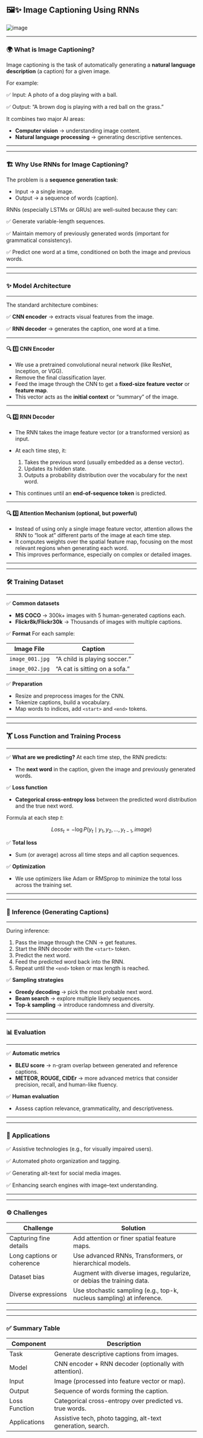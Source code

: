 ## 🖼️✨ **Image Captioning Using RNNs**

![image](https://github.com/user-attachments/assets/650989fb-f039-4413-958b-b516c4360822)

---

### 🌍 **What is Image Captioning?**

Image captioning is the task of automatically generating a **natural language description** (a caption) for a given image.

For example:

✅ Input: A photo of a dog playing with a ball.

✅ Output: “A brown dog is playing with a red ball on the grass.”

It combines two major AI areas:

* **Computer vision** → understanding image content.
* **Natural language processing** → generating descriptive sentences.

---

---

### 🏗 **Why Use RNNs for Image Captioning?**

The problem is a **sequence generation task**:

* Input → a single image.
* Output → a sequence of words (caption).

RNNs (especially LSTMs or GRUs) are well-suited because they can:

✅ Generate variable-length sequences.

✅ Maintain memory of previously generated words (important for grammatical consistency).

✅ Predict one word at a time, conditioned on both the image and previous words.

---

---

### ✨ **Model Architecture**

---

The standard architecture combines:

✅ **CNN encoder** → extracts visual features from the image.

✅ **RNN decoder** → generates the caption, one word at a time.

---

#### 🔍 **1️⃣ CNN Encoder**

* We use a pretrained convolutional neural network (like ResNet, Inception, or VGG).
* Remove the final classification layer.
* Feed the image through the CNN to get a **fixed-size feature vector** or **feature map**.
* This vector acts as the **initial context** or “summary” of the image.

---

#### 🔍 **2️⃣ RNN Decoder**

* The RNN takes the image feature vector (or a transformed version) as input.
* At each time step, it:

  1. Takes the previous word (usually embedded as a dense vector).
  2. Updates its hidden state.
  3. Outputs a probability distribution over the vocabulary for the next word.
* This continues until an **end-of-sequence token** is predicted.

---

#### 🔍 **3️⃣ Attention Mechanism (optional, but powerful)**

* Instead of using only a single image feature vector, attention allows the RNN to “look at” different parts of the image at each time step.
* It computes weights over the spatial feature map, focusing on the most relevant regions when generating each word.
* This improves performance, especially on complex or detailed images.

---

---

### 🛠 **Training Dataset**

---

✅ **Common datasets**

* **MS COCO** → 300k+ images with 5 human-generated captions each.
* **Flickr8k/Flickr30k** → Thousands of images with multiple captions.

✅ **Format**
For each sample:

| Image File      | Caption                       |
| --------------- | ----------------------------- |
| `image_001.jpg` | “A child is playing soccer.”  |
| `image_002.jpg` | “A cat is sitting on a sofa.” |

✅ **Preparation**

* Resize and preprocess images for the CNN.
* Tokenize captions, build a vocabulary.
* Map words to indices, add `<start>` and `<end>` tokens.

---

---

### 🏋 **Loss Function and Training Process**

---

✅ **What are we predicting?**
At each time step, the RNN predicts:

* The **next word** in the caption, given the image and previously generated words.

✅ **Loss function**

* **Categorical cross-entropy loss** between the predicted word distribution and the true next word.

Formula at each step $t$:

$$
Loss_t = -\log P(y_t \mid y_1, y_2, \dots, y_{t-1}, image)
$$

✅ **Total loss**

* Sum (or average) across all time steps and all caption sequences.

✅ **Optimization**

* We use optimizers like Adam or RMSprop to minimize the total loss across the training set.

---

---

### 🔄 **Inference (Generating Captions)**

---

During inference:

1. Pass the image through the CNN → get features.
2. Start the RNN decoder with the `<start>` token.
3. Predict the next word.
4. Feed the predicted word back into the RNN.
5. Repeat until the `<end>` token or max length is reached.

✅ **Sampling strategies**

* **Greedy decoding** → pick the most probable next word.
* **Beam search** → explore multiple likely sequences.
* **Top-k sampling** → introduce randomness and diversity.

---

---

### 📊 **Evaluation**

---

✅ **Automatic metrics**

* **BLEU score** → n-gram overlap between generated and reference captions.
* **METEOR, ROUGE, CIDEr** → more advanced metrics that consider precision, recall, and human-like fluency.

✅ **Human evaluation**

* Assess caption relevance, grammaticality, and descriptiveness.

---

---

### 🚀 **Applications**

✅ Assistive technologies (e.g., for visually impaired users).

✅ Automated photo organization and tagging.

✅ Generating alt-text for social media images.

✅ Enhancing search engines with image–text understanding.

---

---

### ⚙ **Challenges**

| Challenge                  | Solution                                                              |
| -------------------------- | --------------------------------------------------------------------- |
| Capturing fine details     | Add attention or finer spatial feature maps.                          |
| Long captions or coherence | Use advanced RNNs, Transformers, or hierarchical models.              |
| Dataset bias               | Augment with diverse images, regularize, or debias the training data. |
| Diverse expressions        | Use stochastic sampling (e.g., top-k, nucleus sampling) at inference. |

---

---

### ✅ Summary Table

| Component     | Description                                                 |
| ------------- | ----------------------------------------------------------- |
| Task          | Generate descriptive captions from images.                  |
| Model         | CNN encoder + RNN decoder (optionally with attention).      |
| Input         | Image (processed into feature vector or map).               |
| Output        | Sequence of words forming the caption.                      |
| Loss Function | Categorical cross-entropy over predicted vs. true words.    |
| Applications  | Assistive tech, photo tagging, alt-text generation, search. |
